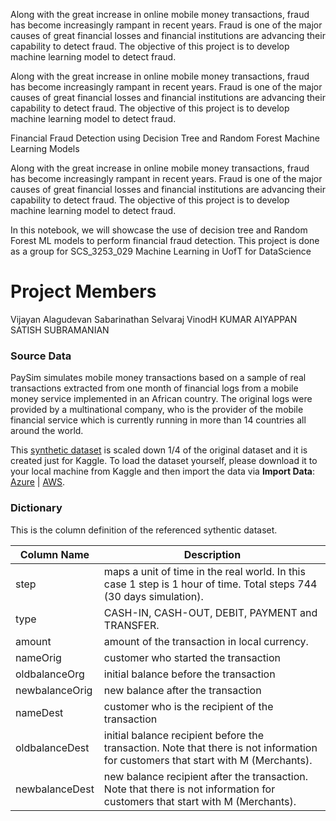 Along with the great increase in online mobile money transactions, fraud has become increasingly rampant in recent years. Fraud is one of the major causes of great financial losses and financial institutions are advancing their capability to detect fraud.
The objective of this project is to develop machine learning model to detect fraud.

Along with the great increase in online mobile money transactions, fraud has become increasingly rampant in recent years. Fraud is one of the major causes of great financial losses and financial institutions are advancing their capability to detect fraud.
The objective of this project is to develop machine learning model to detect fraud.

Financial Fraud Detection using Decision Tree and Random Forest Machine Learning Models

Along with the great increase in online mobile money transactions, fraud has become increasingly rampant in recent years. Fraud is one of the major causes of great financial losses and financial institutions are advancing their capability to detect fraud.
The objective of this project is to develop machine learning model to detect fraud.

In this notebook, we will showcase the use of decision tree and  Random Forest ML models to perform financial fraud detection.
This project is done as a group for SCS_3253_029 Machine Learning in UofT for DataScience

# Project Members
Vijayan Alagudevan 
Sabarinathan Selvaraj
VinodH KUMAR AIYAPPAN
SATISH SUBRAMANIAN

### Source Data
PaySim simulates mobile money transactions based on a sample of real transactions extracted from one month of financial logs from a mobile money service implemented in an African country. The original logs were provided by a multinational company, who is the provider of the mobile financial service which is currently running in more than 14 countries all around the world.

This [synthetic dataset](https://www.kaggle.com/ntnu-testimon/paysim1) is scaled down 1/4 of the original dataset and it is created just for Kaggle.  To load the dataset yourself, please download it to your local machine from Kaggle and then import the data via **Import Data**: [Azure](https://docs.azuredatabricks.net/user-guide/importing-data.html#import-data) | [AWS](https://docs.databricks.com/user-guide/importing-data.html#import-data).

### Dictionary
This is the column definition of the referenced sythentic dataset.

| Column Name | Description |
| ----------- | ----------- | 
| step | maps a unit of time in the real world. In this case 1 step is 1 hour of time. Total steps 744 (30 days simulation).|
| type | CASH-IN, CASH-OUT, DEBIT, PAYMENT and TRANSFER. |
| amount |  amount of the transaction in local currency. |
| nameOrig | customer who started the transaction |
| oldbalanceOrg | initial balance before the transaction |
| newbalanceOrig | new balance after the transaction |
| nameDest | customer who is the recipient of the transaction |
| oldbalanceDest | initial balance recipient before the transaction. Note that there is not information for customers that start with M (Merchants). |
| newbalanceDest | new balance recipient after the transaction. Note that there is not information for customers that start with M (Merchants). |

